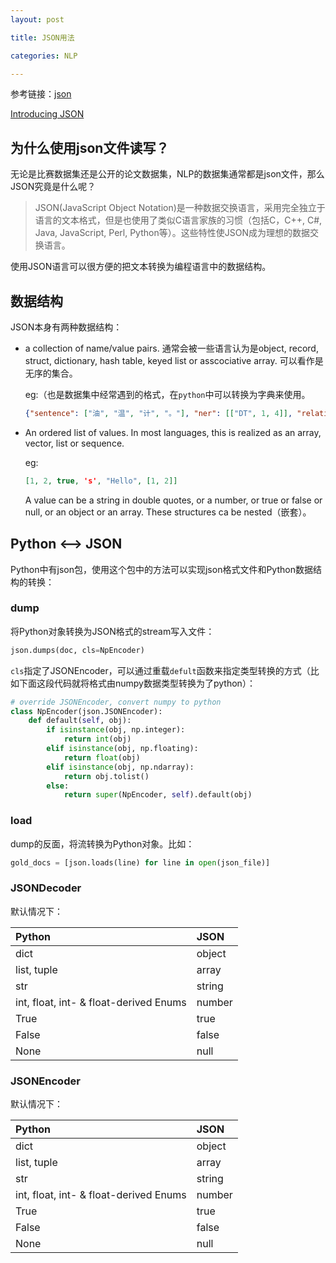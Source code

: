 ```yaml
---
layout: post

title: JSON用法

categories: NLP

---
```


参考链接：[json](https://docs.python.org/3/library/json.html?highlight=json#module-json)

[Introducing JSON](https://www.json.org/json-en.html)

## 为什么使用json文件读写？

无论是比赛数据集还是公开的论文数据集，NLP的数据集通常都是json文件，那么JSON究竟是什么呢？

> JSON(JavaScript Object Notation)是一种数据交换语言，采用完全独立于语言的文本格式，但是也使用了类似C语言家族的习惯（包括C，C++,  C#, Java, JavaScript, Perl, Python等）。这些特性使JSON成为理想的数据交换语言。

使用JSON语言可以很方便的把文本转换为编程语言中的数据结构。

## 数据结构

JSON本身有两种数据结构：

- a collection of name/value pairs. 通常会被一些语言认为是object, record, struct, dictionary, hash table, keyed list or asscociative array. 可以看作是无序的集合。

  eg:（也是数据集中经常遇到的格式，在```python```中可以转换为字典来使用。

  ```json
  {"sentence": ["油", "温", "计", "。"], "ner": [["DT", 1, 4]], "relation": [], "attribution": []}
  ```

- An ordered list of values. In most languages, this is realized as an array, vector, list or sequence.

  eg:

  ```json
  [1, 2, true, 's', "Hello", [1, 2]]
  ```

  A value can be a string in double quotes, or a number, or true or false or null, or an object or an array. These structures ca be nested（嵌套）。

## Python <—> JSON

Python中有json包，使用这个包中的方法可以实现json格式文件和Python数据结构的转换：

### dump

将Python对象转换为JSON格式的stream写入文件：

```python
json.dumps(doc, cls=NpEncoder)
```

```cls```指定了JSONEncoder，可以通过重载```defult```函数来指定类型转换的方式（比如下面这段代码就将格式由numpy数据类型转换为了python）：

```python
# override JSONEncoder, convert numpy to python
class NpEncoder(json.JSONEncoder):
    def default(self, obj):
        if isinstance(obj, np.integer):
            return int(obj)
        elif isinstance(obj, np.floating):
            return float(obj)
        elif isinstance(obj, np.ndarray):
            return obj.tolist()
        else:
            return super(NpEncoder, self).default(obj)
```

### load

dump的反面，将流转换为Python对象。比如：

```python
gold_docs = [json.loads(line) for line in open(json_file)]
```

### JSONDecoder

默认情况下：

| Python                                 | JSON   |
| :------------------------------------- | :----- |
| dict                                   | object |
| list, tuple                            | array  |
| str                                    | string |
| int, float, int- & float-derived Enums | number |
| True                                   | true   |
| False                                  | false  |
| None                                   | null   |

### JSONEncoder

默认情况下：

| Python                                 | JSON   |
| :------------------------------------- | :----- |
| dict                                   | object |
| list, tuple                            | array  |
| str                                    | string |
| int, float, int- & float-derived Enums | number |
| True                                   | true   |
| False                                  | false  |
| None                                   | null   |






